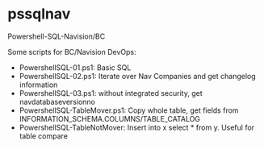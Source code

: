 # pssqlnav
Powershell-SQL-Navision/BC

Some scripts for BC/Navision DevOps:

* PowershellSQL-01.ps1: Basic SQL
* PowershellSQL-02.ps1: Iterate over Nav Companies and get changelog information
* PowershellSQL-03.ps1: without integrated security, get navdatabaseversionno
* PowershellSQL-TableMover.ps1: Copy whole table, get fields from INFORMATION_SCHEMA.COLUMNS/TABLE_CATALOG
* PowershellSQL-TableNotMover: Insert into x select * from y. Useful for table compare
